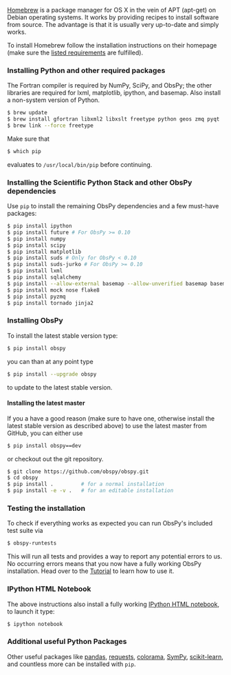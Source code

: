 [Homebrew](http://brew.sh/) is a package manager for OS X in the vein of APT (apt-get) on Debian operating systems. It works by providing recipes to install software from source. The advantage is that it is usually very up-to-date and simply works.

To install Homebrew follow the installation instructions on their homepage (make sure the [listed requirements](https://github.com/Homebrew/homebrew/wiki/Installation#requirements) are fulfilled).

### Installing Python and other required packages

The Fortran compiler is required by NumPy, SciPy, and ObsPy; the other libraries are required for lxml, matplotlib, ipython, and basemap. Also install a non-system version of Python.

```bash
$ brew update
$ brew install gfortran libxml2 libxslt freetype python geos zmq pyqt
$ brew link --force freetype
```

Make sure that

```bash
$ which pip
```

evaluates to `/usr/local/bin/pip` before continuing. 

### Installing the Scientific Python Stack and other ObsPy dependencies

Use `pip` to install the remaining ObsPy dependencies and a few must-have packages:

```bash
$ pip install ipython
$ pip install future # For ObsPy >= 0.10
$ pip install numpy
$ pip install scipy
$ pip install matplotlib
$ pip install suds # Only for ObsPy < 0.10
$ pip install suds-jurko # For ObsPy >= 0.10
$ pip install lxml
$ pip install sqlalchemy
$ pip install --allow-external basemap --allow-unverified basemap basemap
$ pip install mock nose flake8
$ pip install pyzmq
$ pip install tornado jinja2
```

### Installing ObsPy

To install the latest stable version type:

```bash
$ pip install obspy
```

you can than at any point type

```bash
$ pip install --upgrade obspy
```

to update to the latest stable version.

#### Installing the latest master

If you a have a good reason (make sure to have one, otherwise install the latest stable version as described above) to use the latest master from GitHub, you can either use

```bash
$ pip install obspy==dev
```

or checkout out the git repository.

```bash
$ git clone https://github.com/obspy/obspy.git
$ cd obspy
$ pip install .         # for a normal installation
$ pip install -e -v .   # for an editable installation
```

### Testing the installation

To check if everything works as expected you can run ObsPy's included test suite via

```bash
$ obspy-runtests
```

This will run all tests and provides a way to report any potential errors to us. No occurring errors means that you now have a fully working ObsPy installation. Head over to the [Tutorial](http://docs.obspy.org/tutorial/) to learn how to use it.

### IPython HTML Notebook

The above instructions also install a fully working [IPython HTML notebook](http://ipython.org/notebook.html), to launch it type:

```bash
$ ipython notebook 
```

### Additional useful Python Packages

Other useful packages like [pandas](http://pandas.pydata.org/), [requests](http://docs.python-requests.org/en/latest/), [colorama](https://pypi.python.org/pypi/colorama), [SymPy](http://sympy.org/), [scikit-learn](http://scikit-learn.org/), and countless more can be installed with `pip`.
